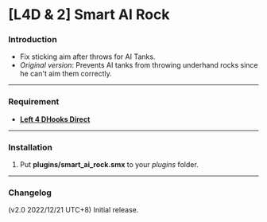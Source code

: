 # [L4D & 2] Smart AI Rock

### Introduction
- Fix sticking aim after throws for AI Tanks.
- _Original version_: Prevents AI tanks from throwing underhand rocks since he can't aim them correctly.

<hr>

### Requirement
- **[Left 4 DHooks Direct](https://forums.alliedmods.net/showthread.php?t=321696)**

<hr>

### Installation
1. Put **plugins/smart_ai_rock.smx** to your _plugins_ folder.

<hr>

### Changelog
(v2.0 2022/12/21 UTC+8) Initial release.
